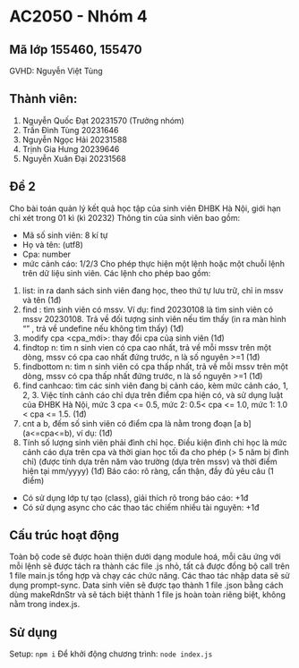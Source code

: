 # AC2050 - Nhóm 4
## Mã lớp 155460, 155470
GVHD: Nguyễn Việt Tùng

## Thành viên:
1. Nguyễn Quốc Đạt 20231570 (Trưởng nhóm)
2. Trần Đình Tùng 20231646
3. Nguyễn Ngọc Hải 20231588
4. Trịnh Gia Hưng 20239646
5. Nguyễn Xuân Đại 20231568

## Đề 2
Cho bài toán quản lý kết quả học tập của sinh viên ĐHBK Hà Nội, giới hạn chỉ xét trong 01 kì (kì 20232)
Thông tin của sinh viên bao gồm:
-	Mã số sinh viên: 8 kí tự
-	Họ và tên: (utf8)
-	Cpa: number
-	mức cảnh cáo: 1/2/3
Cho phép thực hiện một lệnh hoặc một chuỗi lệnh trên dữ liệu sinh viên. Các lệnh cho phép bao gồm:
1.	list: in ra danh sách sinh viên đang học, theo thứ tự lưu trữ, chỉ in mssv và tên (1đ)
2.	find <mssv>: tìm sinh viên có mssv. Ví dụ: find 20230108 là tìm sinh viên có mssv 20230108. Trả về đối tượng sinh viên nếu tìm thấy (in ra màn hình <mssv> “<hoten>” <cpa> <canhcao>, trả về undefine nếu không tìm thấy) (1đ)
3.	modify cpa <mssv> <cpa_mới>: thay đổi cpa của sinh viên (1đ)
4.	findtop n: tìm n sinh vien có cpa cao nhất, trả về mỗi mssv trên một dòng, mssv có cpa cao nhất đứng trước, n là số nguyên >=1 (1đ)
5.	findbottom n: tìm n sinh viên có cpa thấp nhất, trả về mỗi mssv trên một dòng, mssv có cpa thấp nhất đứng trước, n là số nguyên >=1 (1đ)
6.	find canhcao: tìm các sinh viên đang bị cảnh cáo, kèm mức cảnh cáo, 1, 2, 3. Việc tính cảnh cáo chỉ dựa trên điểm cpa hiện có, và sử dụng luật của ĐHBK Hà Nội, mức 3 cpa <= 0.5, mức 2: 0.5< cpa <= 1.0, mức 1: 1.0 < cpa <= 1.5. (1đ)
7.	cnt a b, đếm số sinh viên có điểm cpa là nằm trong đoạn [a b] (a<=cpa<=b), ví dụ: (1đ)
8.	Tính số lượng sinh viên phải đình chỉ học. Điều kiện đình chỉ học là mức cảnh cáo dựa trên cpa và thời gian học tối đa cho phép (> 5 năm bị đình chỉ) (được tính dựa trên năm vào trường (dựa trên mssv) và thời điểm hiện tại mm/yyyy) (1đ)
Báo cáo: rõ ràng, cẩn thận, đầy đủ yêu câu (1 điểm)
-	Có sử dụng lớp tự tạo (class), giải thích rõ trong báo cáo: +1đ
-	Có sử dụng async cho các thao tác chiếm nhiều tài nguyên:  +1đ

## Cấu trúc hoạt động
Toàn bộ code sẽ được hoàn thiện dưới dạng module hoá, mỗi câu ứng với mỗi lệnh sẽ được tách ra thành các file .js nhỏ, tất cả được đồng bộ call trên 1 file main.js tổng hợp và chạy các chức năng.
Các thao tác nhập data sẽ sử dụng prompt-sync.
Data sinh viên sẽ được tạo thành 1 file .json bằng cách dùng makeRdnStr và sẽ tách biệt thành 1 file js hoàn toàn riêng biệt, không nằm trong index.js.

## Sử dụng
Setup: `npm i`
Để khởi động chương trình: `node index.js`

